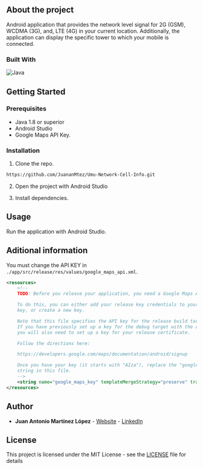 ## About the project

Android application that provides the network level signal for 2G (GSM), WCDMA (3G), and, LTE (4G) in your current location. Additionally, the application can display the specific tower to which your mobile is connected.

### Built With
![Java]

## Getting Started

### Prerequisites
* Java 1.8 or superior
* Android Studio
* Google Maps API Key.


### Installation
1. Clone the repo.
```sh
https://github.com/JuananMtez/Umu-Network-Cell-Info.git
```

2. Open the project with Android Studio

4. Install dependencies. 


## Usage

Run the application with Android Studio.


## Aditional information

You must change the API KEY in ``./app/src/release/res/values/google_maps_api.xml``.
```xml
<resources>
    <!--
    TODO: Before you release your application, you need a Google Maps API key.

    To do this, you can either add your release key credentials to your existing
    key, or create a new key.

    Note that this file specifies the API key for the release build target.
    If you have previously set up a key for the debug target with the debug signing certificate,
    you will also need to set up a key for your release certificate.

    Follow the directions here:

    https://developers.google.com/maps/documentation/android/signup

    Once you have your key (it starts with "AIza"), replace the "google_maps_key"
    string in this file.
    -->
    <string name="google_maps_key" templateMergeStrategy="preserve" translatable="false">YOUR_KEY_HERE</string>
</resources>

```




## Author

* **Juan Antonio Martínez López** - [Website](https://juananmtez.github.io/) - [LinkedIn](https://www.linkedin.com/in/juanantonio-martinez/)


## License

This project is licensed under the MIT License - see the [LICENSE](LICENSE) file for details

[Java]: https://img.shields.io/badge/java-20232A?style=for-the-badge&logo=openjdk

